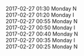 2017-02-27 01:30 Monday  N  
2017-02-27 01:20 Monday  I  
2017-02-27 00:55 Monday  N  
2017-02-27 00:50 Monday  I  
2017-02-27 00:40 Monday  N  
2017-02-27 00:35 Monday  I  
2017-02-27 00:25 Monday  N  
